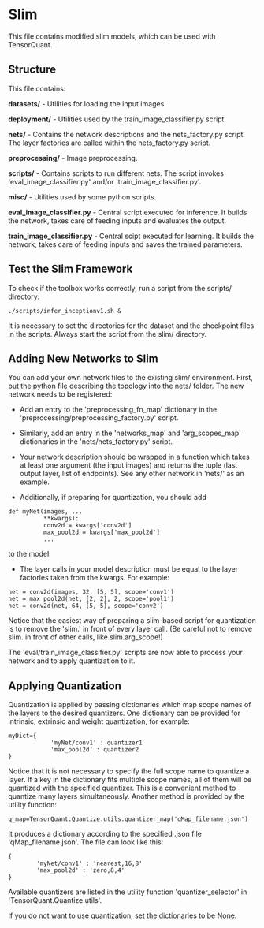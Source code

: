 # Slim
This file contains modified slim models, which can be used with TensorQuant.

## Structure
This file contains:

**datasets/** - Utilities for loading the input images.

**deployment/** - Utilities used by the train_image_classifier.py script.

**nets/** - Contains the network descriptions and the nets_factory.py script.
The layer factories are called within the nets_factory.py script.

**preprocessing/** - Image preprocessing.

**scripts/** - Contains scripts to run different nets. The script invokes 'eval_image_classifier.py' and/or 'train_image_classifier.py'.

**misc/** - Utilities used by some python scripts.

**eval_image_classifier.py** - Central script executed for inference. It builds the network, takes care of feeding inputs and evaluates the output.

**train_image_classifier.py** - Central scipt executed for learning. It builds the network, takes care of feeding inputs and saves the trained parameters.

## Test the Slim Framework

To check if the toolbox works correctly, run a script from the scripts/ directory:
```
./scripts/infer_inceptionv1.sh &
```
It is necessary to set the directories for the dataset and the checkpoint files in the scripts. Always start the script from the slim/ directory.

## Adding New Networks to Slim

You can add your own network files to the existing slim/ environment. First, put the python file describing the topology into the nets/ folder. The new network needs to be registered:

- Add an entry to the 'preprocessing_fn_map' dictionary in the 'preprocessing/preprocessing_factory.py' script.

- Similarly, add an entry in the 'networks_map' and 'arg_scopes_map' dictionaries in the 'nets/nets_factory.py' script.

- Your network description should be wrapped in a function which takes at least one argument (the input images) and returns the tuple (last output layer, list of endpoints). See any other network in 'nets/' as an example.

- Additionally, if preparing for quantization, you should add
```
def myNet(images, ...
          **kwargs):
          conv2d = kwargs['conv2d']
          max_pool2d = kwargs['max_pool2d']
          ...
```
to the model.

- The layer calls in your model description must be equal to the layer factories taken from the kwargs. For example:
```
net = conv2d(images, 32, [5, 5], scope='conv1')
net = max_pool2d(net, [2, 2], 2, scope='pool1')
net = conv2d(net, 64, [5, 5], scope='conv2')
```
Notice that the easiest way of preparing a slim-based script for quantization is to remove the 'slim.' in front of every layer call. (Be careful not to remove slim. in front of other calls, like slim.arg_scope!)

The 'eval/train_image_classifier.py' scripts are now able to process your network and to apply quantization to it.


## Applying Quantization

Quantization is applied by passing dictionaries which map scope names of the layers to the desired quantizers. One dictionary can be provided for intrinsic, extrinsic and weight quantization, for example:
```
myDict={
            'myNet/conv1' : quantizer1
            'max_pool2d' : quantizer2
}
```
Notice that it is not necessary to specify the full scope name to quantize a layer. If a key in the dictionary fits multiple scope names, all of them will be quantized with the specified quantizer. This is a convenient method to quantize many layers simultaneously.
Another method is provided by the utility function:
```
q_map=TensorQuant.Quantize.utils.quantizer_map('qMap_filename.json')
```
It produces a dictionary according to the specified .json file 'qMap_filename.json'. The file can look like this:
```
{
        'myNet/conv1' : 'nearest,16,8'
        'max_pool2d' : 'zero,8,4'
}
```
Available quantizers are listed in the utility function 'quantizer_selector' in 'TensorQuant.Quantize.utils'.

If you do not want to use quantization, set the dictionaries to be None.
